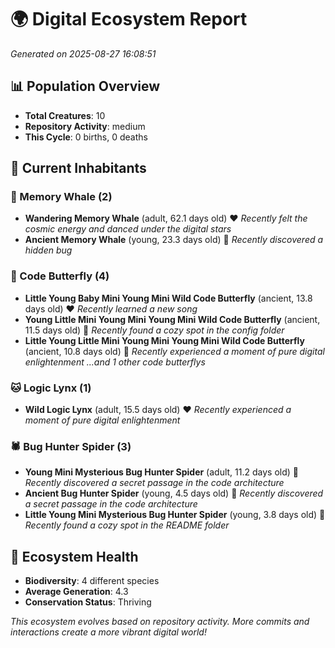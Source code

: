 # 🌍 Digital Ecosystem Report
*Generated on 2025-08-27 16:08:51*

## 📊 Population Overview
- **Total Creatures**: 10
- **Repository Activity**: medium
- **This Cycle**: 0 births, 0 deaths

## 👥 Current Inhabitants

### 🐋 Memory Whale (2)
- **Wandering Memory Whale** (adult, 62.1 days old) ❤️
  *Recently felt the cosmic energy and danced under the digital stars*
- **Ancient Memory Whale** (young, 23.3 days old) 💚
  *Recently discovered a hidden bug*

### 🦋 Code Butterfly (4)
- **Little Young Baby Mini Young Mini Wild Code Butterfly** (ancient, 13.8 days old) ❤️
  *Recently learned a new song*
- **Young Little Mini Young Mini Young Mini Wild Code Butterfly** (ancient, 11.5 days old) 💛
  *Recently found a cozy spot in the config folder*
- **Little Young Little Mini Young Mini Young Mini Wild Code Butterfly** (ancient, 10.8 days old) 💛
  *Recently experienced a moment of pure digital enlightenment*
  *...and 1 other code butterflys*

### 🐱 Logic Lynx (1)
- **Wild Logic Lynx** (adult, 15.5 days old) ❤️
  *Recently experienced a moment of pure digital enlightenment*

### 🕷️ Bug Hunter Spider (3)
- **Young Mini Mysterious Bug Hunter Spider** (adult, 11.2 days old) 💚
  *Recently discovered a secret passage in the code architecture*
- **Ancient Bug Hunter Spider** (young, 4.5 days old) 💚
  *Recently discovered a secret passage in the code architecture*
- **Little Young Mini Mysterious Bug Hunter Spider** (young, 3.8 days old) 💚
  *Recently found a cozy spot in the README folder*

## 🔬 Ecosystem Health
- **Biodiversity**: 4 different species
- **Average Generation**: 4.3
- **Conservation Status**: Thriving

*This ecosystem evolves based on repository activity. More commits and interactions create a more vibrant digital world!*